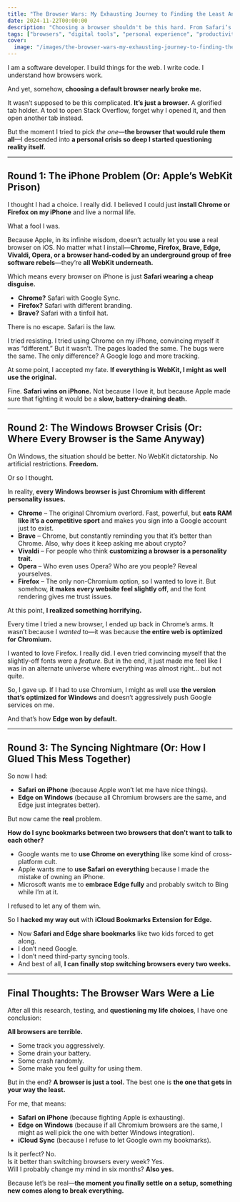 ```yaml
---
title: "The Browser Wars: My Exhausting Journey to Finding the Least Annoying Setup"
date: 2024-11-22T00:00:00
description: "Choosing a browser shouldn't be this hard. From Safari’s WebKit prison to Windows’ Chromium clones, here’s my exhausting browser journey."
tags: ["browsers", "digital tools", "personal experience", "productivity", "tech", "web development"]
cover:
  image: "/images/the-browser-wars-my-exhausting-journey-to-finding-the-least-annoying-setup.png"
---
```

I am a software developer. I build things for the web. I write code. I understand how browsers work.

And yet, somehow, **choosing a default browser nearly broke me.**

It wasn’t supposed to be this complicated. **It’s just a browser.** A glorified tab holder. A tool to open Stack Overflow, forget why I opened it, and then open another tab instead.

But the moment I tried to pick *the one*—**the browser that would rule them all**—I descended into **a personal crisis so deep I started questioning reality itself.**

---

## **Round 1: The iPhone Problem (Or: Apple’s WebKit Prison)**

I thought I had a choice. I really did. I believed I could just **install Chrome or Firefox on my iPhone** and live a normal life.

What a fool I was.

Because Apple, in its infinite wisdom, doesn’t actually let you **use** a real browser on iOS. No matter what I install—**Chrome, Firefox, Brave, Edge, Vivaldi, Opera, or a browser hand-coded by an underground group of free software rebels**—they’re **all WebKit underneath.**

Which means every browser on iPhone is just **Safari wearing a cheap disguise.**

- **Chrome?** Safari with Google Sync.  
- **Firefox?** Safari with different branding.  
- **Brave?** Safari with a tinfoil hat.  

There is no escape. Safari is the law.

I tried resisting. I tried using Chrome on my iPhone, convincing myself it was “different.” But it wasn’t. The pages loaded the same. The bugs were the same. The only difference? A Google logo and more tracking.

At some point, I accepted my fate. **If everything is WebKit, I might as well use the original.**

Fine. **Safari wins on iPhone.** Not because I love it, but because Apple made sure that fighting it would be a **slow, battery-draining death.**

---

## **Round 2: The Windows Browser Crisis (Or: Where Every Browser is the Same Anyway)**

On Windows, the situation should be better. No WebKit dictatorship. No artificial restrictions. **Freedom.**

Or so I thought.

In reality, **every Windows browser is just Chromium with different personality issues.**

- **Chrome** – The original Chromium overlord. Fast, powerful, but **eats RAM like it’s a competitive sport** and makes you sign into a Google account just to exist.  
- **Brave** – Chrome, but constantly reminding you that it’s better than Chrome. Also, why does it keep asking me about crypto?  
- **Vivaldi** – For people who think **customizing a browser is a personality trait.**  
- **Opera** – Who even uses Opera? Who are you people? Reveal yourselves.  
- **Firefox** – The only non-Chromium option, so I wanted to love it. But somehow, **it makes every website feel slightly off**, and the font rendering gives me trust issues.  

At this point, **I realized something horrifying.**

Every time I tried a new browser, I ended up back in Chrome’s arms. It wasn’t because I *wanted* to—it was because **the entire web is optimized for Chromium.**

I wanted to love Firefox. I really did. I even tried convincing myself that the slightly-off fonts were a *feature.* But in the end, it just made me feel like I was in an alternate universe where everything was almost right… but not quite.

So, I gave up. If I had to use Chromium, I might as well use **the version that’s optimized for Windows** and doesn’t aggressively push Google services on me.

And that’s how **Edge won by default.**

---

## **Round 3: The Syncing Nightmare (Or: How I Glued This Mess Together)**

So now I had:

- **Safari on iPhone** (because Apple won’t let me have nice things).  
- **Edge on Windows** (because all Chromium browsers are the same, and Edge just integrates better).  

But now came the **real** problem.

**How do I sync bookmarks between two browsers that don’t want to talk to each other?**

- Google wants me to **use Chrome on everything** like some kind of cross-platform cult.  
- Apple wants me to **use Safari on everything** because I made the mistake of owning an iPhone.  
- Microsoft wants me to **embrace Edge fully** and probably switch to Bing while I’m at it.  

I refused to let any of them win.

So I **hacked my way out** with **iCloud Bookmarks Extension for Edge.**

- Now **Safari and Edge share bookmarks** like two kids forced to get along.  
- I don’t need Google.  
- I don’t need third-party syncing tools.  
- And best of all, **I can finally stop switching browsers every two weeks.**  

---

## **Final Thoughts: The Browser Wars Were a Lie**

After all this research, testing, and **questioning my life choices**, I have one conclusion:

**All browsers are terrible.**

- Some track you aggressively.  
- Some drain your battery.  
- Some crash randomly.  
- Some make you feel guilty for using them.  

But in the end? **A browser is just a tool.** The best one is **the one that gets in your way the least.**

For me, that means:

- **Safari on iPhone** (because fighting Apple is exhausting).  
- **Edge on Windows** (because if all Chromium browsers are the same, I might as well pick the one with better Windows integration).  
- **iCloud Sync** (because I refuse to let Google own my bookmarks).  

Is it perfect? No.  
Is it better than switching browsers every week? Yes.  
Will I probably change my mind in six months? **Also yes.**  

Because let’s be real—**the moment you finally settle on a setup, something new comes along to break everything.**